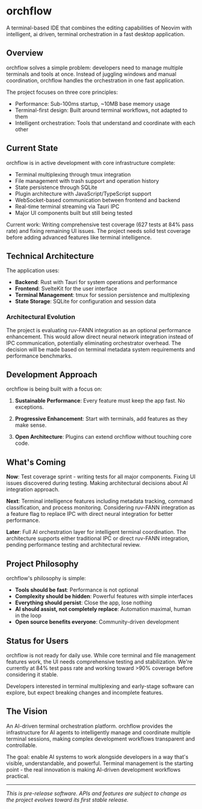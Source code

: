 # orchflow

A terminal-based IDE that combines the editing capabilities of Neovim with intelligent, ai driven, terminal orchestration in a fast desktop application.

## Overview

orchflow solves a simple problem: developers need to manage multiple terminals and tools at once. Instead of juggling windows and manual coordination, orchflow handles the orchestration in one fast application.

The project focuses on three core principles:
- Performance: Sub-100ms startup, ~10MB base memory usage
- Terminal-first design: Built around terminal workflows, not adapted to them
- Intelligent orchestration: Tools that understand and coordinate with each other

## Current State

orchflow is in active development with core infrastructure complete:

- Terminal multiplexing through tmux integration
- File management with trash support and operation history
- State persistence through SQLite
- Plugin architecture with JavaScript/TypeScript support
- WebSocket-based communication between frontend and backend
- Real-time terminal streaming via Tauri IPC
- Major UI components built but still being tested

Current work: Writing comprehensive test coverage (627 tests at 84% pass rate) and fixing remaining UI issues. The project needs solid test coverage before adding advanced features like terminal intelligence.

## Technical Architecture

The application uses:
- **Backend**: Rust with Tauri for system operations and performance
- **Frontend**: SvelteKit for the user interface
- **Terminal Management**: tmux for session persistence and multiplexing
- **State Storage**: SQLite for configuration and session data

### Architectural Evolution

The project is evaluating ruv-FANN integration as an optional performance enhancement. This would allow direct neural network integration instead of IPC communication, potentially eliminating orchestrator overhead. The decision will be made based on terminal metadata system requirements and performance benchmarks.

## Development Approach

orchflow is being built with a focus on:

1. **Sustainable Performance**: Every feature must keep the app fast. No exceptions.

2. **Progressive Enhancement**: Start with terminals, add features as they make sense.

3. **Open Architecture**: Plugins can extend orchflow without touching core code.

## What's Coming

**Now**: Test coverage sprint - writing tests for all major components. Fixing UI issues discovered during testing. Making architectural decisions about AI integration approach.

**Next**: Terminal intelligence features including metadata tracking, command classification, and process monitoring. Considering ruv-FANN integration as a feature flag to replace IPC with direct neural integration for better performance.

**Later**: Full AI orchestration layer for intelligent terminal coordination. The architecture supports either traditional IPC or direct ruv-FANN integration, pending performance testing and architectural review.

## Project Philosophy

orchflow's philosophy is simple:

- **Tools should be fast**: Performance is not optional
- **Complexity should be hidden**: Powerful features with simple interfaces
- **Everything should persist**: Close the app, lose nothing
- **AI should assist, not completely replace**: Automation maximal, human in the loop
- **Open source benefits everyone**: Community-driven development

## Status for Users

orchflow is not ready for daily use. While core terminal and file management features work, the UI needs comprehensive testing and stabilization. We're currently at 84% test pass rate and working toward >90% coverage before considering it stable.

Developers interested in terminal multiplexing and early-stage software can explore, but expect breaking changes and incomplete features.

## The Vision

An AI-driven terminal orchestration platform. orchflow provides the infrastructure for AI agents to intelligently manage and coordinate multiple terminal sessions, making complex development workflows transparent and controllable.

The goal: enable AI systems to work alongside developers in a way that's visible, understandable, and powerful. Terminal management is the starting point - the real innovation is making AI-driven development workflows practical.

---

*This is pre-release software. APIs and features are subject to change as the project evolves toward its first stable release.*
